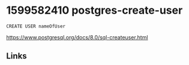 # 1599582410 postgres-create-user
```
CREATE USER nameOfUser
```

https://www.postgresql.org/docs/8.0/sql-createuser.html



## Links
